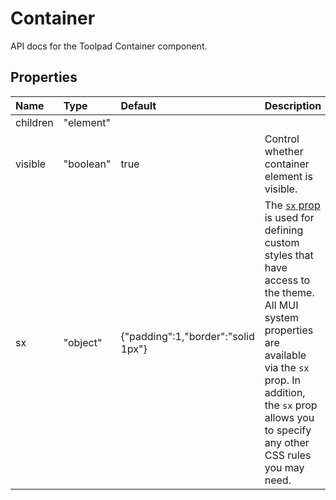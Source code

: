 <!-- This file has been auto-generated using `yarn docs:build:api`. -->

# Container

<p class="description">API docs for the Toolpad Container component.</p>

## Properties

| Name                                    | Type                                     | Default                                                              | Description                                                                                                                                                                                                                                                                          |
| :-------------------------------------- | :--------------------------------------- | :------------------------------------------------------------------- | :----------------------------------------------------------------------------------------------------------------------------------------------------------------------------------------------------------------------------------------------------------------------------------- |
| <span class="prop-name">children</span> | <span class="prop-type">"element"</span> |                                                                      |                                                                                                                                                                                                                                                                                      |
| <span class="prop-name">visible</span>  | <span class="prop-type">"boolean"</span> | <span class="prop-default">true</span>                               | Control whether container element is visible.                                                                                                                                                                                                                                        |
| <span class="prop-name">sx</span>       | <span class="prop-type">"object"</span>  | <span class="prop-default">{"padding":1,"border":"solid 1px"}</span> | The [`sx` prop](https://mui.com/system/getting-started/the-sx-prop/) is used for defining custom styles that have access to the theme. All MUI system properties are available via the `sx` prop. In addition, the `sx` prop allows you to specify any other CSS rules you may need. |
